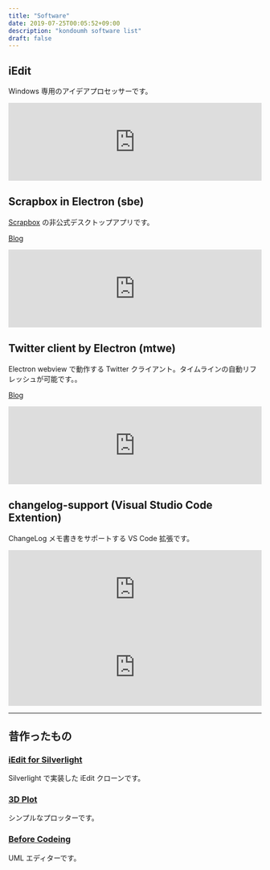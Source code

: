 ```yaml
---
title: "Software"
date: 2019-07-25T00:05:52+09:00
description: "kondoumh software list"
draft: false
---
```


## iEdit
Windows 専用のアイデアプロセッサーです。

<iframe class="hatenablogcard" style="width:100%;height:155px;max-width:600px;" title="kondoumh/iEdit" src="https://hatenablog-parts.com/embed?url=https://kondoumh.com/software/iedit/" width="300" height="150" frameborder="0" scrolling="no"></iframe>

## Scrapbox in Electron (sbe)
[Scrapbox](https://scrapbox.io) の非公式デスクトップアプリです。

[Blog](https://blog.kondoumh.com/archive/category/sbe)

<iframe class="hatenablogcard" style="width:100%;height:155px;max-width:600px;" title="kondoumh/sbe" src="https://hatenablog-parts.com/embed?url=https://github.com/kondoumh/sbe" width="300" height="150" frameborder="0" scrolling="no"></iframe>

## Twitter client by Electron (mtwe)
Electron webview で動作する Twitter クライアント。タイムラインの自動リフレッシュが可能です。。

[Blog](https://blog.kondoumh.com/archive/category/mtwe)

<iframe class="hatenablogcard" style="width:100%;height:155px;max-width:600px;" title="kondoumh/mtwe" src="https://hatenablog-parts.com/embed?url=https://github.com/kondoumh/mtwe" width="300" height="150" frameborder="0" scrolling="no"></iframe>

## changelog-support (Visual Studio Code Extention)
ChangeLog メモ書きをサポートする VS Code 拡張です。

<iframe class="hatenablogcard" style="width:100%;height:155px;max-width:600px;" title="changelog-support" src="https://hatenablog-parts.com/embed?url=https://marketplace.visualstudio.com/items?itemName=kondoumh.changelog-support" width="300" height="150" frameborder="0" scrolling="no"></iframe>

<iframe class="hatenablogcard" style="width:100%;height:155px;max-width:600px;" title="changelog-support" src="https://hatenablog-parts.com/embed?url=https://github.com/kondoumh/changelog-support" width="300" height="150" frameborder="0" scrolling="no"></iframe>

-----------

## 昔作ったもの

### [iEdit for Silverlight](iedit_sl/)
Silverlight で実装した iEdit クローンです。

### [3D Plot](3dplot/)
シンプルなプロッターです。

### [Before Codeing](bc/)
UML エディターです。
